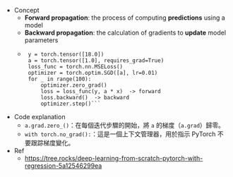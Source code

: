 * Concept
	* **Forward propagation**: the process of computing **predictions** using a model
	* **Backward propagation**: the calculation of gradients to **update** model parameters
	*  ```x = torch.tensor([3.0])  
		y = torch.tensor([18.0])
		a = torch.tensor([1.0], requires_grad=True)  
		loss_func = torch.nn.MSELoss()  
		optimizer = torch.optim.SGD([a], lr=0.01) 
		for _ in range(100):  
			optimizer.zero_grad()  
			loss = loss_func(y, a * x)  -> forward
			loss.backward()  -> backward
			optimizer.step()```
* Code explanation
	* `a.grad.zero_()`：在每個迭代步驟的開始，將 `a` 的梯度（`a.grad`）歸零。
	* `with torch.no_grad():`：這是一個上下文管理器，用於指示 PyTorch 不要跟踪梯度變化。
* Ref
	* https://tree.rocks/deep-learning-from-scratch-pytorch-with-regression-5a12546299ea